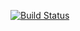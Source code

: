 [![Build Status](https://travis-ci.org/patengelbert/sei_ci_webapp.svg?branch=master)](https://travis-ci.org/patengelbert/sei_ci_webapp)